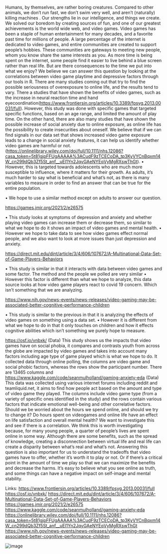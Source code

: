 Humans, by themselves, are rather boring creatures. Compared to other animals, we don’t run fast, we don’t swim very well, and aren’t (naturally) killing machines . Our strengths lie in our intelligence, and things we create. We solved our boredom by creating sources of fun, and one of our greatest achievements is the world wide web, and video games. Video games has been a staple of human entertainment for many decades, and a favorite past time for millions of people. A large percentage of the internet is dedicated to video games, and entire communities are created to support people’s hobbies. These communities are gateways to meeting new people, whom you know share the same interests as you. As more time is being spent on the internet, some people find it easier to live behind a blue screen rather than real life. But are there consequences to the time we put into what we enjoy? We believe we can answer this question by looking at the correlations between video game playtime and depressive factors through our tools in R. There are many studies coming out that try to find the possible seriousness of overexposure to online life, and the results tend to vary. There a studies that have shown the benefits of video games, such as the increase in neural reaction time and hand eyecoordination(https://www.frontiersin.org/articles/10.3389/fpsyg.2013.00031/full). However, this study was done with specific games that targeted specific functions, based on an age range, and limited the amount of play time. On the other hand, there are also many studies that have shown the possible increase of social anxiety due to online exposure, as online life has the possibility to create insecurities about oneself. 
We believe that if we can find signals in our data set that shows increased video game exposure leads to a change in social anxiety features, it can help us identify whether video games are harmful or not. (https://onlinelibrary.wiley.com/doi/full/10.1111/nhs.12086?casa_token=5t81gjpFFUgAAAAA%3ACudF9zTCECoDA_tp3KyVYCnBqxm14W_cn299dQb3Zf5St_anf__uEl1Yn2JqyGAeNYEqVyMgRXswThGt). 
•	However, this is targeted towards adolescents who are much more susceptible to influence, where it matters for their growth. As adults, it’s much harder to say what is beneficial and what’s not, as there is many variables to measure in order to find an answer that can be true for the entire population. 

•	We hope to use a similar method except on adults to answer our question. 

https://games.jmir.org/2021/2/e26575

•	This study looks at symptoms of depression and anxiety and whether playing video games can increase them or decrease them, so similar to what we hope to do it shows an impact of video games and mental health. 
•	However we hope to take data to see how video games effect normal people, and we also want to look at more issues than just depression and anxiety. 

 https://direct.mit.edu/dint/article/3/4/606/107672/A-Multinational-Data-Set-of-Game-Players-Behaviors
 
•	This study is similar in that it interacts with data between video games and some factor. The method and the people we polled are very similar 
•	However this factor is different than what we hope to analyze, this data source looks at how video game players react to covid 19 concern. Which isn’t something that we are analyzing.

https://www.nih.gov/news-events/news-releases/video-gaming-may-be-associated-better-cognitive-performance-children

•	This study is similar to the previous in that it is analyzing the effects of video games on something using a data set. 
•	However it is different from what we hope to do in that it only touches on children and how it effects cognitive abilities which isn’t something we purely hope to measure. 

https://osf.io/vnbxk/
(Data)
This study shows us the impacts that video games have on social phobia, it compares and contrasts youth from across the globe are impacted by video games and takes into account many factors including age type of game played which is what we hope to do. 
It collected data through online polling, the columns are video game and social phobic factors, whereas the rows show the participant number. There are 13465 columns and 
https://www.kaggle.com/code/seanmulholland/gaming-anxiety-eda
(Data)
This data was collected using various internet forums including reddit and teamliquid.net, it aims to find how people act based on the amount and type of video game they played. The columns include video game type (from a variety of specific ones identified in the study) and the rows contain various factors that indicate emotional well-being and other correlative factors. 
 Should we be worried about the hours we spend online, and should we try to change it? Do hours spent on videogames and online life have an effect on life satisfaction and overall mental health? We want to investigate this and see if there is a correlation. We think this is worth investigating because, for many young people, a quarter of people’s lives are spent online in some way. Although there are some benefits, such as the spread of knowledge, creating a disconnection between virtual life and real life can create a disparity between what’s real and what’s not. Answering this question is also important for us to understand the tradeoffs that video games have to offer, whether it’s worth it to play or not. Or if there’s a critical point in the amount of time we play so that we can maximize the benefits and decrease the harms. It’s easy to believe what you see online as truth, and some things can have a negative impact on self-image and mental stability. 

Links:
https://www.frontiersin.org/articles/10.3389/fpsyg.2013.00031/full
https://osf.io/vnbxk/
https://direct.mit.edu/dint/article/3/4/606/107672/A-Multinational-Data-Set-of-Game-Players-Behaviors
https://games.jmir.org/2021/2/e26575
https://www.kaggle.com/code/seanmulholland/gaming-anxiety-eda
https://onlinelibrary.wiley.com/doi/full/10.1111/nhs.12086?casa_token=5t81gjpFFUgAAAAA%3ACudF9zTCECoDA_tp3KyVYCnBqxm14W_cn299dQb3Zf5St_anf__uEl1Yn2JqyGAeNYEqVyMgRXswThGt
https://www.nih.gov/news-events/news-releases/video-gaming-may-be-associated-better-cognitive-performance-children

![image](https://user-images.githubusercontent.com/108840217/233869458-3aba677c-a0e5-4a02-a76d-7c3fa705013f.png)
